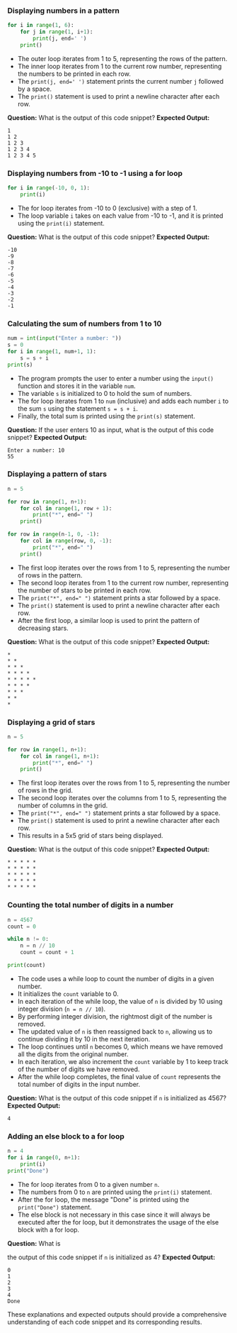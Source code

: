 ### Displaying numbers in a pattern

```python
for i in range(1, 6):
    for j in range(1, i+1):
        print(j, end=' ')
    print()
```

- The outer loop iterates from 1 to 5, representing the rows of the pattern.
- The inner loop iterates from 1 to the current row number, representing the numbers to be printed in each row.
- The `print(j, end=' ')` statement prints the current number `j` followed by a space.
- The `print()` statement is used to print a newline character after each row.

**Question:** What is the output of this code snippet?
**Expected Output:**
```
1 
1 2 
1 2 3 
1 2 3 4 
1 2 3 4 5 
```

### Displaying numbers from -10 to -1 using a for loop

```python
for i in range(-10, 0, 1):
    print(i)
```

- The for loop iterates from -10 to 0 (exclusive) with a step of 1.
- The loop variable `i` takes on each value from -10 to -1, and it is printed using the `print(i)` statement.

**Question:** What is the output of this code snippet?
**Expected Output:**
```
-10
-9
-8
-7
-6
-5
-4
-3
-2
-1
```

### Calculating the sum of numbers from 1 to 10

```python
num = int(input("Enter a number: "))
s = 0
for i in range(1, num+1, 1):
    s = s + i
print(s)
```

- The program prompts the user to enter a number using the `input()` function and stores it in the variable `num`.
- The variable `s` is initialized to 0 to hold the sum of numbers.
- The for loop iterates from 1 to `num` (inclusive) and adds each number `i` to the sum `s` using the statement `s = s + i`.
- Finally, the total sum is printed using the `print(s)` statement.

**Question:** If the user enters 10 as input, what is the output of this code snippet?
**Expected Output:**
```
Enter a number: 10
55
```

### Displaying a pattern of stars

```python
n = 5

for row in range(1, n+1):
    for col in range(1, row + 1):
        print("*", end=" ")
    print()

for row in range(n-1, 0, -1):
    for col in range(row, 0, -1):
        print("*", end=" ")
    print()
```

- The first loop iterates over the rows from 1 to 5, representing the number of rows in the pattern.
- The second loop iterates from 1 to the current row number, representing the number of stars to be printed in each row.
- The `print("*", end=" ")` statement prints a star followed by a space.
- The `print()` statement is used to print a newline character after each row.
- After the first loop, a similar loop is used to print the pattern of decreasing stars.

**Question:** What is the output of this code snippet?
**Expected Output:**
```
* 
* * 
* * * 
* * * * 
* * * * * 
* * * * 
* * * 
* * 
*
```

### Displaying a grid of stars

```python
n = 5

for row in range(1, n+1):
    for col in range(1, n+1):
        print("*", end=" ")
    print()
```

- The first loop iterates over the rows from 1 to 5, representing the number of rows in the grid.
- The second loop iterates over the columns from 1 to 5, representing the number of columns in the grid.
- The `print("*", end=" ")` statement prints a star followed by a space.
- The `print()` statement is used to print a newline character after each row.
- This results in a 5x5 grid of stars being displayed.

**Question:** What is the output of this code snippet?
**Expected Output:**
```
* * * * * 
* * * * * 
* * * * * 
* * * * * 
* * * * *
```

### Counting the total number of digits in a number

```python
n = 4567
count = 0

while n != 0:
    n = n // 10
    count = count + 1

print(count)
```

- The code uses a while loop to count the number of digits in a given number.
- It initializes the `count` variable to 0.
- In each iteration of the while loop, the value of `n` is divided by 10 using integer division (`n = n // 10`).
- By performing integer division, the rightmost digit of the number is removed.
- The updated value of `n` is then reassigned back to `n`, allowing us to continue dividing it by 10 in the next iteration.
- The loop continues until `n` becomes 0, which means we have removed all the digits from the original number.
- In each iteration, we also increment the `count` variable by 1 to keep track of the number of digits we have removed.
- After the while loop completes, the final value of `count` represents the total number of digits in the input number.

**Question:** What is the output of this code snippet if `n` is initialized as 4567?
**Expected Output:**
```
4
```

### Adding an else block to a for loop

```python
n = 4
for i in range(0, n+1):
    print(i)
print("Done")
```

- The for loop iterates from 0 to a given number `n`.
- The numbers from 0 to `n` are printed using the `print(i)` statement.
- After the for loop, the message "Done" is printed using the `print("Done")` statement.
- The else block is not necessary in this case since it will always be executed after the for loop, but it demonstrates the usage of the else block with a for loop.

**Question:** What is

the output of this code snippet if `n` is initialized as 4?
**Expected Output:**
```
0
1
2
3
4
Done
```

These explanations and expected outputs should provide a comprehensive understanding of each code snippet and its corresponding results.

